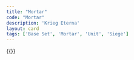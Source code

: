 ```yaml
---
title: "Mortar"
code: "Mortar"
description: 'Krieg Eterna'
layout: card
tags: ['Base Set', 'Mortar', 'Unit', 'Siege']
---
```

{{<card-detail-page code="Mortar" artwork="Monster Mortar by Thomas Mann Baynes (1833)" />}}